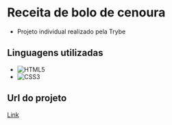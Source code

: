 # Receita de bolo de cenoura

- Projeto individual realizado pela Trybe

## Linguagens utilizadas
- ![HTML5](https://img.shields.io/badge/HTML5-E34F26?style=for-the-badge&logo=html5&logoColor=white)
- ![CSS3](https://img.shields.io/badge/CSS3-1572B6?style=for-the-badge&logo=css3&logoColor=white)

## Url do projeto
<a href="https://aninhabort.io/receita-de-bolo-de-cenoura/">Link</a>

